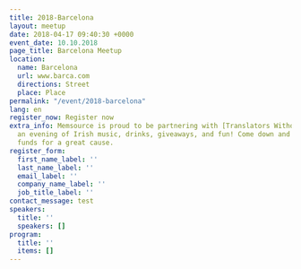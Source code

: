 ```yaml
---
title: 2018-Barcelona
layout: meetup
date: 2018-04-17 09:40:30 +0000
event_date: 10.10.2018
page_title: Barcelona Meetup
location:
  name: Barcelona
  url: www.barca.com
  directions: Street
  place: Place
permalink: "/event/2018-barcelona"
lang: en
register_now: Register now
extra_info: Memsource is proud to be partnering with [Translators Without Borders](https://www.translatorswithoutborders.org/) for
  an evening of Irish music, drinks, giveaways, and fun! Come down and help raise
  funds for a great cause.
register_form:
  first_name_label: ''
  last_name_label: ''
  email_label: ''
  company_name_label: ''
  job_title_label: ''
contact_message: test
speakers:
  title: ''
  speakers: []
program:
  title: ''
  items: []
---
```

